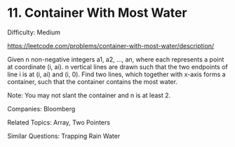 # 11. Container With Most Water

Difficulty: Medium

https://leetcode.com/problems/container-with-most-water/description/

Given n non-negative integers a1, a2, ..., an, where each represents a point at coordinate (i, ai). n vertical lines are drawn such that the two endpoints of line i is at (i, ai) and (i, 0). Find two lines, which together with x-axis forms a container, such that the container contains the most water.

Note: You may not slant the container and n is at least 2.

Companies: Bloomberg

Related Topics: Array, Two Pointers

Similar Questions: Trapping Rain Water
